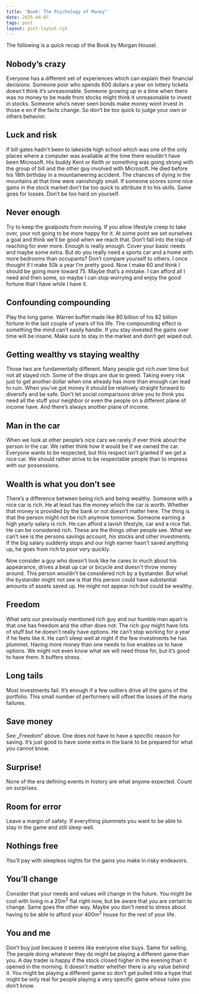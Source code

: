 ```yaml
---
title: "Book: The Psychology of Money"
date: 2025-04-07
tags: post
layout: post-layout.njk
---
```


The following is a quick recap of the Book by Morgan Housel.

## Nobody’s crazy

Everyone has a different set of experiences which can explain their financial
decisions. Someone poor who spends 600 dollars a year on lottery tickets
doesn't think it’s unreasonable. Someone growing up in a time when there was no
money to be made from stocks might think it unreasonable to invest in stocks.
Someone who’s never seen bonds make money wont invest in those e en if the
facts change. So don’t be too quick to judge your own or others behavior.

## Luck and risk

If bill gates hadn't been to lakeside high school which was one of the only
places where a computer was available at the time there wouldn't have been
Microsoft. His buddy Kent or Keith or something was going strong with the group
of bill and the other guy involved with Microsoft. He died before his 18th
birthday in a mountaineering accident. The chances of dying in the mountains at
that time were vanishingly small. If someone scores some nice gains in the
stock market don’t be too quick to attribute it to his skills. Same goes for
losses. Don’t be too hard on yourself.

## Never enough

Try to keep the goalposts from moving. If you allow lifestyle creep to take
over, your not going to be more happy for it. At some point we set ourselves a
goal and think we’ll be good when we reach that. Don’t fall into the trap of
reaching for ever more. Enough is really enough. Cover your basic needs and
maybe some extra. But do you really need a sports car and a home with more
bedrooms than occupants? Don’t compare yourself to others. I once thought if I
make 50k a year I’m pretty good. Now I make 60 and think I should be going more
toward 75. Maybe that’s a mistake. I can afford all I need and then some, so
maybe I can stop worrying and enjoy the good fortune that I have while I have
it.

## Confounding compounding

Play the long game. Warren buffet made like 80 billion of his 82 billion
fortune in the last couple of years of his life. The compounding effect is
something the mind can’t easily handle. If you stay invested the gains over
time will be insane. Make sure to stay in the market and don’t get wiped out.

## Getting wealthy vs staying wealthy

Those two are fundamentally different. Many people got rich over time but not
all stayed rich. Some of the drops are due to greed. Taking every risk just to
get another dollar when one already has more than enough can lead to ruin. When
you've got money it should be relatively straight forward to diversify and be
safe. Don’t let social comparisons drive you to think you need all the stuff
your neighbor or even the people on a different plane of income have. And
there’s always another plane of income.

## Man in the car

When we look at other people’s nice cars we rarely if ever think about the
person in the car. We rather think how it would be if we owned the car.
Everyone wants to be respected, but this respect isn't granted if we get a nice
car. We should rather strive to be respectable people than to impress with our
possessions.

## Wealth is what you don’t see

There’s a difference between being rich and being wealthy. Someone with a nice
car is rich. He at least has the money which the car is worth. Whether that
money is provided by the bank or not doesn't matter here. The thing is that the
person might not be rich anymore tomorrow. Someone earning a high yearly salary
is rich. He can afford a lavish lifestyle, car and a nice flat. He can be
considered rich. These are the things other people see. What we can’t see is
the persons savings account, his stocks and other investments. If the big
salary suddenly stops and our high earner hasn't saved anything up, he goes
from rich to poor very quickly.

Now consider a guy who doesn't look like he cares to much about his appearance,
drives a beat up car or bicycle and doesn't throw money around. This person
wouldn't be considered rich by a bystander. But what the bystander might not
see is that this person could have substantial amounts of assets saved up. He
might not appear rich but could be wealthy.

## Freedom

What sets our previously mentioned rich guy and our humble man
apart is that one has freedom and the other does not. The rich guy might have
lots of stuff but he doesn't really have options. He can’t stop working for a
year if he feels like it. He can’t sleep well at night if the few investments
he has plummet. Having more money than one needs to live enables us to have
options. We might not even know what we will need those for, but it’s good to
have them. It buffers stress.

## Long tails

Most investments fail. It’s enough if a few outliers drive all the gains of the
portfolio. This small number of performers will offset the losses of the many
failures.

## Save money

See „Freedom“ above. One does not have to have a specific reason for saving.
It’s just good to have some extra in the bank to be prepared for what you
cannot know.

## Surprise!

None of the era defining events in history are what anyone expected. Count on
surprises.

## Room for error

Leave a margin of safety. If everything plummets you want to be able to stay in
the game and still sleep well.

## Nothings free

You’ll pay with sleepless nights for the gains you make in risky endeavors.

## You’ll change

Consider that your needs and values will change in the future. You might be 
cool with living in a 20m<sup>2</sup> flat right now, but be aware that you are certain to
change. Same goes the other way. Maybe you don't need to stress about having 
to be able to afford your 400m<sup>2</sup> house for the rest of your life.

## You and me

Don’t buy just because it seems like everyone else buys. Same for selling. The
people doing whatever they do might be playing a different game than you. A day
trader is happy if the stock closed higher in the evening than it opened in the
morning. It doesn't matter whether there is any value behind it. You might be
playing a different game so don’t get pulled into a hype that might be only
real for people playing a very specific game whose rules you don’t know.
